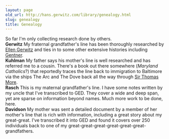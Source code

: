 ```yaml
---
layout: page
old_url: http://hans.gerwitz.com/library/genealogy.html
slug: genealogy
title: Genealogy
---
```


So far I'm only collecting research done by others.  
**Gerwitz**
My fraternal grandfather's line has been thoroughly researched by [Ellen Gerwitz][1] and ties in to some other extensive histories including [Gentner][2].  
**Kuhlman**
My father says his mother's line is well researched and has referred me to a cousin.  There's a book out there somewhere (_Maryland Catholics_?) that reportedly traces the line back to immigration to Baltimore via the ships The Arc and The Dove back all the way through [Sir Thomas More][3].  
**Rasch**
This is my maternal grandfather's line.  I have some notes written by my uncle that I've transcribed to GED.  They cover a wide and deep span, yet are sparse on information beyond names.  Much more work to be done, here.  
**Davidson**
My mother was sent a detailed document by a member of her mother's line that is rich with information, including a great story about my great-great.  I've transcribed it into GED and found it covers over 250 individuals back to one of my great-great-great-great-great-great-grandfathers.

   [1]: http://wc.rootsweb.com/cgi-bin/igm.cgi?db=:505910
   [2]: http://homepages.rootsweb.com/~gentner/surname/index_G.html#Gerwitz
   [3]: http://en.wikipedia.org/wiki/Thomas_More

